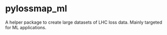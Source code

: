 # pylossmap_ml

A helper package to create large datasets of LHC loss data. Mainly targeted for ML applications.
